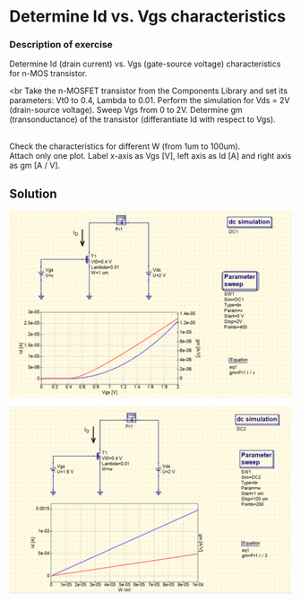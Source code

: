# Determine Id vs. Vgs characteristics  


### Description of exercise
Determine Id (drain current) vs. Vgs (gate-source voltage) characteristics for n-MOS transistor.

<br
Take the  n-MOSFET  transistor from the  Components  Library and set its parameters: Vt0 to 0.4, Lambda to 0.01. Perform the simulation for Vds = 2V (drain-source voltage). Sweep Vgs from 0 to 2V.
Determine gm (transonductance) of the transistor (differantiate Id with respect to Vgs).

<br>
Check the characteristics for different W (from 1um to 100um).

<br>
Attach only one plot. Label x-axis as Vgs [V], left axis as Id [A] and right axis as gm [A / V].




## Solution
<p align="center">
  <img src ="lab1.png" width = "700" title="photo">  
</p>


<p align="center">
  <img src ="lab2.png" width = "700" title="photo">  
</p>
